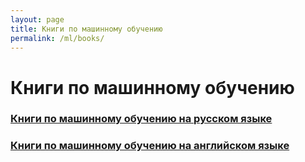 ```yaml
---
layout: page
title: Книги по машинному обучению
permalink: /ml/books/
---
```


# Книги по машинному обучению

### [Книги по машинному обучению на русском языке](/books/ds/ai/ml/ru/)

### [Книги по машинному обучению на английском языке](/books/ds/ai/ml/en/)
